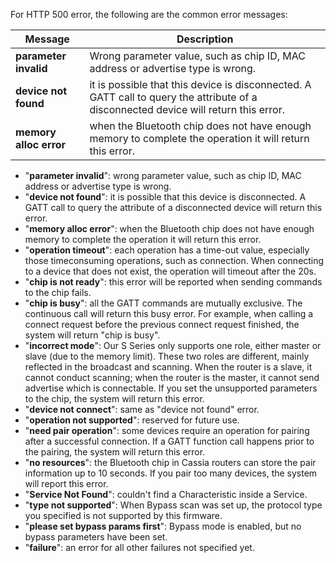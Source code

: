 For HTTP 500 error, the following are the common error messages:

| Message       | Description   | 
| ---------------- |-------------|
| **parameter invalid** | Wrong parameter value, such as chip ID, MAC address or advertise type is wrong. |
| **device not found** | it is possible that this device is disconnected. A GATT call to query the attribute of a disconnected device will return this error. |
| **memory alloc error** | when the Bluetooth chip does not have enough memory to complete the operation it will return this error. |

  * "**parameter invalid**": wrong parameter value, such as chip ID, MAC address or advertise
type is wrong.
  * "**device not found**": it is possible that this device is disconnected. A GATT call to query
the attribute of a disconnected device will return this error.
  * "**memory alloc error**": when the Bluetooth chip does not have enough memory to
complete the operation it will return this error.
  * "**operation timeout**": each operation has a time-out value, especially those timeconsuming operations, such as connection. When connecting to a device that does not
exist, the operation will timeout after the 20s.
  * "**chip is not ready**": this error will be reported when sending commands to the chip
fails.
  * "**chip is busy**": all the GATT commands are mutually exclusive. The continuous call will
return this busy error. For example, when calling a connect request before the previous
connect request finished, the system will return "chip is busy".
  * "**incorrect mode**": Our S Series only supports one role, either master or slave (due to the memory limit). These two roles are different, mainly reflected in the broadcast and
scanning. When the router is a slave, it cannot conduct scanning; when the router is
the master, it cannot send advertise which is connectable. If you set the unsupported
parameters to the chip, the system will return this error.
  * "**device not connect**": same as "device not found" error.
  * "**operation not supported**": reserved for future use.
  * "**need pair operation**": some devices require an operation for pairing after a successful
connection. If a GATT function call happens prior to the pairing, the system will return
this error.
  * "**no resources**": the Bluetooth chip in Cassia routers can store the pair information up
to 10 seconds. If you pair too many devices, the system will report this error.
  * "**Service Not Found**": couldn't find a Characteristic inside a Service.
  * "**type not supported**": When Bypass scan was set up, the protocol type you specified is
not supported by this firmware.
  * "**please set bypass params first**": Bypass mode is enabled, but no bypass parameters
have been set.
  * "**failure**": an error for all other failures not specified yet.